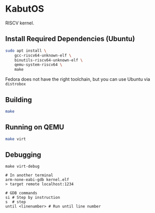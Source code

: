 # KabutOS

RISCV kernel.

## Install Required Dependencies (Ubuntu)

```bash
sudo apt install \
    gcc-riscv64-unknown-elf \
    binutils-riscv64-unknown-elf \
    qemu-system-riscv64 \
    make
```

Fedora does not have the right toolchain, but you can use Ubuntu via `distrobox`

## Building

```bash
make
```

## Running on QEMU

```bash
make virt
```

## Debugging

```
make virt-debug

# In another terminal
arm-none-eabi-gdb kernel.elf
> target remote localhost:1234

# GDB commands
si # Step by instruction
s  # step
until <linenumber> # Run until line number
```
